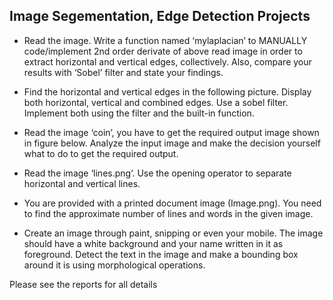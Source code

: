 ## Image Segementation, Edge Detection Projects

- Read the image. Write a function named ‘mylaplacian’ to MANUALLY code/implement 2nd order derivate of above read image in order to extract horizontal and vertical edges, collectively. Also, compare your results with ‘Sobel’ filter and state your findings.

- Find the horizontal and vertical edges in the following picture. Display both horizontal, vertical and combined edges. Use a sobel filter. Implement both using the filter and the built-in function.

- Read the image ‘coin’, you have to get the required output image shown in figure below. Analyze the input image and make the decision yourself what to do to get the required output. 

- Read the image ‘lines.png’. Use the opening operator to separate horizontal and vertical lines.

- You are provided with a printed document image (Image.png). You need to find the approximate number of lines and words in the given image.

- Create an image through paint, snipping or even your mobile. The image should have a white background and your name written in it as foreground. Detect the text in the image and make a bounding box around it is using morphological operations.

Please see the reports for all details
